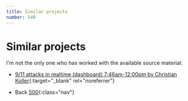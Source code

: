 ```yaml
---
title: Similar projects
number: 540
---
```

# Similar projects

I'm not the only one who has worked with the available source material:

* [9/11 attacks in realtime (dashboard) 7:46am-12:00pm by Christian Koller](https://www.youtube.com/watch?v=zx8_Pumdkpg){:target="_blank" rel="noreferrer"}


<!-- -->
* Back [500](500){:class="nav"}
